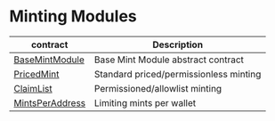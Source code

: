 # Minting Modules

| contract                              | Description                                |
| ------------------------------------- | ------------------------------------------ |
| [BaseMintModule](BaseMintModule.md)   | Base Mint Module abstract contract         |
| [PricedMint](PricedMint.md)           | Standard priced/permissionless minting     |
| [ClaimList](ClaimList.md)             | Permissioned/allowlist  minting            |
| [MintsPerAddress](MintsPerAddress.md) | Limiting mints per wallet                  |